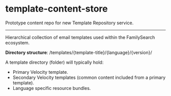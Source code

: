 # template-content-store
Prototype content repo for new Template Repository service.
___
Hierarchical collection of email templates used within the FamilySearch ecosystem.

__Directory structure__:
	/templates/{template-title}/{language}/{version}/
  
A template directory (folder) will typically hold:
* Primary Velocity template.
* Secondary Velocity templates (common content included from a primary template).
* Language specific resource bundles.
  
